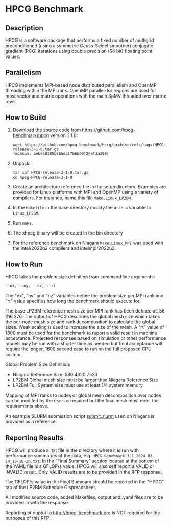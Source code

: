 # HPCG Benchmark

## Description

HPCG is a software package that performs a fixed number of multigrid preconditioned
(using a symmetric Gauss-Seidel smoother) conjugate gradient (PCG) iterations using double
precision (64 bit) floating point values.

## Parallelism

HPCG implements MPI-based node distributed parallelism and OpenMP threading within the
MPI rank. OpenMP parallel-for regions are used for most vector and matrix operations
with the main SpMV threaded over matrix rows.

## How to Build

 1. Download the source code from https://github.com/hpcg-benchmark/hpcg version 3.1.0: 

        wget https://github.com/hpcg-benchmark/hpcg/archive/refs/tags/HPCG-release-3-1-0.tar.gz
        (md5sum: bebe50185b365daf7b6b60f26ef3a390)

 2. Unpack:

        tar xaf HPCG-release-3-1-0.tar.gz 
        cd hpcg-HPCG-release-3-1-0 

 3. Create an architecture reference file in the setup directory. Examples are provided
for Linux platforms with MPI and OpenMP using a variety of compilers. For instance, name
this file `Make.Linux_LP2BM`.

 4. In the `Makefile` in the base directory modify the `arch =` variable to `Linux_LP2BM`.

 5. Run `make`.

 6. The xhpcg binary will be created in the bin directory

 7. For the reference benchmark on Niagara `Make.Linux_MPI` was used with the intel/2022u2
compilers and intelmpi/2022u2.

## How to Run

HPCG takes the problem size definition from command line arguments: 

    --nx, --ny, --nz, --rt

The "nx", "ny" and "nz" variables define the problem size per MPI rank and "rt" value specifies 
how long the benchmark should execute for. 

The base LP2BM reference mesh size per MPI rank has been defined at: 56 216 376. The
output of HPCG describes the global mesh size which takes the per-node mesh size and rank
decomposition to calculate the global sizes. Weak scaling is used to increase the size of
the mesh. A "rt" value of 1800 must be used for the benchmark to report a valid result in
machine acceptance. Projected responses based on simulation or other performance models
may be run with a shorter time as needed but final acceptance will
require the longer, 1800 second case to run on the full proposed CPU system.

Global Problem Size Definition:

- Niagara Reference Size: 560 4320 7520
- LP2BM Global mesh size must be larger than Niagara Reference Size
- LP2BM Full System size must use at least 1/4 system memory

Mapping of MPI ranks to nodes or global mesh decomposition over nodes can be modifed by
the user as required but the final mesh must meet the requirements above.

An example SLURM submission script [submit.slurm](submit.slurm) used on Niagara is provided as a reference.

## Reporting Results

HPCG will produce a .txt file in the directory where it is run with performance 
summaries of the data, e.g. `HPCG-Benchmark_3.1_2024-02-14_15-18-20.txt`. In the "Final Summary" 
section located at the bottom of the YAML file is a GFLOP/s value. HPCG will also self report 
a VALID or INVALID result. Only VALID results are to be provided in the RFP response.

The GFLOP/s value in the Final Summary should be reported in the "HPCG" tab of the LP2BM Schedule G
spreadsheet.

All modified source code, added Makefiles, output and .yaml files are to be provided in with the
response.

Reporting of ouptut to http://hpcg-benchmark.org is NOT required for the purposes of this RFP.

